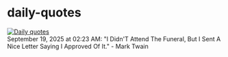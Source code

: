 # daily-quotes
[![Daily quotes](https://github.com/ceepu8/daily-quotes/actions/workflows/daily-quote.yml/badge.svg)](https://github.com/ceepu8/daily-quotes/actions/workflows/daily-quote.yml)<br/>
September 19, 2025 at 02:23 AM: "I Didn'T Attend The Funeral, But I Sent A Nice Letter Saying I Approved Of It." - Mark Twain
